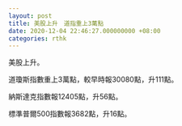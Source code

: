 ```yaml
---
layout: post
title: 美股上升　道指重上3萬點
date: 2020-12-04 22:46:27.000000000 +08:00
categories: rthk
---
```


美股上升。

道瓊斯指數重上3萬點，較早時報30080點，升111點。

納斯達克指數報12405點，升56點。

標準普爾500指數報3682點，升16點。
